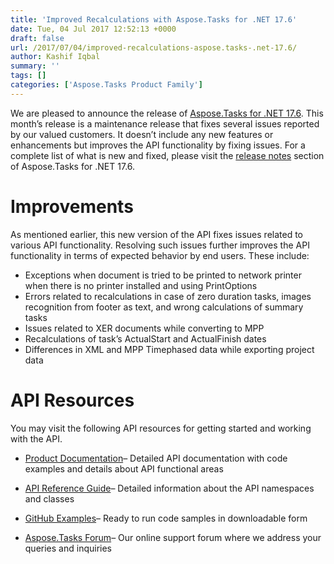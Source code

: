```yaml
---
title: 'Improved Recalculations with Aspose.Tasks for .NET 17.6'
date: Tue, 04 Jul 2017 12:52:13 +0000
draft: false
url: /2017/07/04/improved-recalculations-aspose.tasks-.net-17.6/
author: Kashif Iqbal
summary: ''
tags: []
categories: ['Aspose.Tasks Product Family']
---
```


We are pleased to announce the release of [Aspose.Tasks for .NET 17.6][1]. This month’s release is a maintenance release that fixes several issues reported by our valued customers. It doesn’t include any new features or enhancements but improves the API functionality by fixing issues. For a complete list of what is new and fixed, please visit the [release notes][2] section of Aspose.Tasks for .NET 17.6.

# Improvements

As mentioned earlier, this new version of the API fixes issues related to various API functionality. Resolving such issues further improves the API functionality in terms of expected behavior by end users. These include:

*   Exceptions when document is tried to be printed to network printer when there is no printer installed and using PrintOptions
*   Errors related to recalculations in case of zero duration tasks, images recognition from footer as text, and wrong calculations of summary tasks
*   Issues related to XER documents while converting to MPP
*   Recalculations of task’s ActualStart and ActualFinish dates
*   Differences in XML and MPP Timephased data while exporting project data

# API Resources

You may visit the following API resources for getting started and working with the API.

*   [Product Documentation][3]– Detailed API documentation with code examples and details about API functional areas

*   [API Reference Guide][4]– Detailed information about the API namespaces and classes

*   [GitHub Examples][5]– Ready to run code samples in downloadable form

*   [Aspose.Tasks Forum][6]– Our online support forum where we address your queries and inquiries




[1]: https://downloads.aspose.com/tasks/net
[2]: https://docs.aspose.com/display/tasksnet/Aspose.Tasks+for+.NET+17.6+Release+Notes
[3]: https://docs.aspose.com/display/tasksnet/Home
[4]: http://www.aspose.com/api/net/tasks
[5]: https://github.com/asposetasks/Aspose_Tasks_NET
[6]: https://forum.aspose.com/c/tasks




